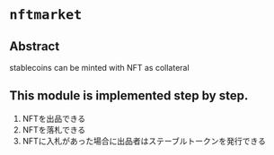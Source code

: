 # `nftmarket`

## Abstract

stablecoins can be minted with NFT as collateral

## This module is implemented step by step.
1. NFTを出品できる
1. NFTを落札できる
1. NFTに入札があった場合に出品者はステーブルトークンを発行できる

